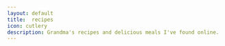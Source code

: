 ```yaml
---
layout: default
title:  recipes
icon: cutlery
description: Grandma's recipes and delicious meals I've found online.
---
```

